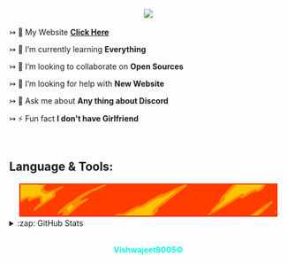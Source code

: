 
<div align="center"><img src="standard (2).gif"/></div>

↣ 🔭 My Website [**Click Here**](https://vishwajeet.me)

↣ 🌱 I’m currently learning **Everything**

↣ 👯 I’m looking to collaborate on **Open Sources**

↣ 🤝 I’m looking for help with **New Website**

↣ 💬 Ask me about **Any thing about Discord**

↣ ⚡ Fun fact **I don't have Girlfriend**

<br>
  <h2> Language & Tools:</h2>
<div align="center"><img src="https://github.com/Vishwajeet8005/Vishwajeet8005/blob/5c3e08b54cd920fe5282e9b8d95203ab126ce56f/standard.gif"/></div>

<details>
  <summary>:zap: GitHub Stats</summary>
  <br>
  <img align="left" alt="Vishwajeet8005's GitHub Stats" src="https://github-readme-stats.vercel.app/api?username=Vishwajeet8005&show_icons=true&hide_border=true&theme=radical" />

</details>

[website]: https://vishwajeet.me
[discord]: https://discord.gg/8jDshxmC9a

<br>
<div align="center"><b><p style="color: #03fce3;">Vishwajeet8005©</p></b></div>
